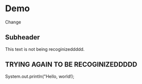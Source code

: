 # Demo 

Change

## Subheader

This text is not being recoginizeddddd.


## TRYING AGAIN TO BE RECOGINIZEDDDDD

System.out.println("Hello, world!);
